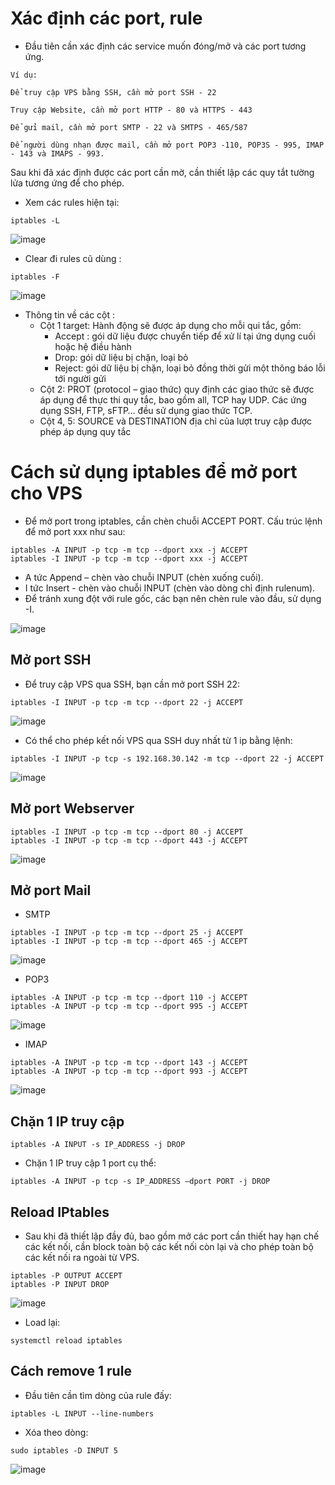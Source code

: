 # Xác định các port, rule

- Đầu tiên cần xác định các service muốn đóng/mở và các port tương ứng. 

```
Ví dụ:

Để truy cập VPS bằng SSH, cần mở port SSH - 22

Truy cập Website, cần mở port HTTP - 80 và HTTPS - 443

Để gửi mail, cần mở port SMTP - 22 và SMTPS - 465/587

Để người dùng nhạn được mail, cần mở port POP3 -110, POP3S - 995, IMAP - 143 và IMAPS - 993.
```

Sau khi đã xác định được các port cần mờ, cần thiết lập các quy tắt tường lửa tương ứng để cho phép.

- Xem các rules hiện tại:

```
iptables -L
```

![image](https://user-images.githubusercontent.com/111716161/194684684-227ee087-07f3-49a9-b838-efd073153f8d.png)

- Clear đi rules cũ dùng :

```
iptables -F
```        

![image](https://user-images.githubusercontent.com/111716161/194684696-71f7e810-60d5-4341-a3c7-96047f026a87.png)

- Thông tin về các cột :
    + Cột 1 target: Hành động sẽ được áp dụng cho mỗi qui tắc, gồm:
        - Accept : gói dữ liệu được chuyển tiếp để xử lí tại ứng dụng cuối hoặc hệ điều hành
        - Drop: gói dữ liệu bị chặn, loại bỏ
        - Reject: gói dữ liệu bị chặn, loại bỏ đồng thời gửi một thông báo lỗi tới người gửi
    + Cột 2: PROT (protocol – giao thức) quy định các giao thức sẽ được áp dụng để thực thi quy tắc, bao gồm all, TCP hay UDP. Các ứng dụng SSH, FTP, sFTP… đều sử dụng giao thức TCP.
    + Cột 4, 5: SOURCE và DESTINATION địa chỉ của lượt truy cập được phép áp dụng quy tắc

# Cách sử dụng iptables để mở port cho VPS
- Để mở port trong iptables, cần chèn chuỗi ACCEPT PORT. Cấu trúc lệnh để mở port xxx như sau:

```
iptables -A INPUT -p tcp -m tcp --dport xxx -j ACCEPT
iptables -I INPUT -p tcp -m tcp --dport xxx -j ACCEPT
```

- A tức Append – chèn vào chuỗi INPUT (chèn xuống cuối).
- I tức Insert - chèn vào chuỗi INPUT (chèn vào dòng chỉ định rulenum).
- Để tránh xung đột với rule gốc, các bạn nên chèn rule vào đầu, sử dụng -I.

![image](https://user-images.githubusercontent.com/111716161/194684730-90f73bed-18e4-496b-95bf-e559ef655373.png)

## Mở port SSH
- Để truy cập VPS qua SSH, bạn cần mở port SSH 22:

```
iptables -I INPUT -p tcp -m tcp --dport 22 -j ACCEPT
```

![image](https://user-images.githubusercontent.com/111716161/194684970-ed574df2-0b91-48f3-b8b1-703a9926c8d5.png)

- Có thể cho phép kết nối VPS qua SSH duy nhất từ 1 ip bằng lệnh:

```
iptables -I INPUT -p tcp -s 192.168.30.142 -m tcp --dport 22 -j ACCEPT
```

![image](https://user-images.githubusercontent.com/111716161/194684963-e7f7fa45-8bee-4b9b-8a7e-35c382833bcc.png)

## Mở port Webserver

```
iptables -I INPUT -p tcp -m tcp --dport 80 -j ACCEPT
iptables -I INPUT -p tcp -m tcp --dport 443 -j ACCEPT
```

![image](https://user-images.githubusercontent.com/111716161/194684950-6c1f64d9-4e70-4014-a70d-bc2363afc4ff.png)

## Mở port Mail

- SMTP

```
iptables -I INPUT -p tcp -m tcp --dport 25 -j ACCEPT
iptables -I INPUT -p tcp -m tcp --dport 465 -j ACCEPT
```

![image](https://user-images.githubusercontent.com/111716161/194684940-7d96d546-51ec-4a16-902d-7afaeb7953c1.png)

- POP3

```
iptables -A INPUT -p tcp -m tcp --dport 110 -j ACCEPT
iptables -A INPUT -p tcp -m tcp --dport 995 -j ACCEPT
```

![image](https://user-images.githubusercontent.com/111716161/194684900-6dcdae2c-b4bf-4a8e-8fd5-8bc177d711c3.png)

- IMAP

```
iptables -A INPUT -p tcp -m tcp --dport 143 -j ACCEPT
iptables -A INPUT -p tcp -m tcp --dport 993 -j ACCEPT
```

![image](https://user-images.githubusercontent.com/111716161/194684893-b6712907-6d71-4ca6-b6b9-92d9cd1c4e8b.png)

## Chặn 1 IP truy cập

```
iptables -A INPUT -s IP_ADDRESS -j DROP
```

- Chặn 1 IP truy cập 1 port cụ thể:

```
iptables -A INPUT -p tcp -s IP_ADDRESS –dport PORT -j DROP
```

## Reload IPtables

- Sau khi đã thiết lập đầy đủ, bao gồm mở các port cần thiết hay hạn chế các kết nối, cần block toàn bộ các kết nối còn lại và cho phép toàn bộ các kết nối ra ngoài từ VPS.

```
iptables -P OUTPUT ACCEPT
iptables -P INPUT DROP
```

![image](https://user-images.githubusercontent.com/111716161/194684815-754c3740-6903-4b6c-8d44-5f338f055cb5.png)

- Load lại:
 
```
systemctl reload iptables
```

## Cách remove 1 rule

- Đầu tiên cần tìm dòng của rule đấy:

```
iptables -L INPUT --line-numbers
```

- Xóa theo dòng:

```
sudo iptables -D INPUT 5
```

![image](https://user-images.githubusercontent.com/111716161/194684877-0c03709e-0978-40e8-8dd9-174c48648f8a.png)
